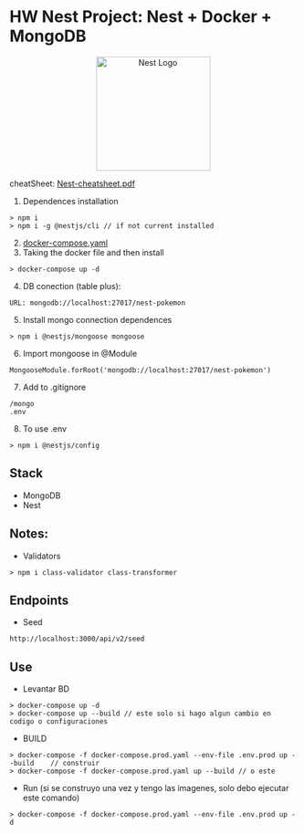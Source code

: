 # HW Nest Project: Nest + Docker + MongoDB

<p align="center">
  <a href="http://nestjs.com/" target="blank"><img src="https://nestjs.com/img/logo-small.svg" width="200" alt="Nest Logo" /></a>
</p>

cheatSheet: [Nest-cheatsheet.pdf](Nest-cheatsheet.pdf)

1. Dependences installation
```
> npm i
> npm i -g @nestjs/cli // if not current installed
```
2. [docker-compose.yaml](docker-compose.yaml)
3. Taking the docker file and then install
```
> docker-compose up -d 
```
4. DB conection (table plus): 
```
URL: mongodb://localhost:27017/nest-pokemon
```
5. Install mongo connection dependences
```
> npm i @nestjs/mongoose mongoose
```
6. Import mongoose in @Module
```
MongooseModule.forRoot('mongodb://localhost:27017/nest-pokemon')
```
7. Add to .gitignore
```
/mongo
.env
```
8. To use .env
```
> npm i @nestjs/config
```

## Stack
* MongoDB
* Nest

## Notes:
* Validators
```
> npm i class-validator class-transformer
```

## Endpoints
* Seed
```
http://localhost:3000/api/v2/seed
```

## Use
* Levantar BD
```
> docker-compose up -d 
> docker-compose up --build // este solo si hago algun cambio en codigo o configuraciones
```
* BUILD
```
> docker-compose -f docker-compose.prod.yaml --env-file .env.prod up --build    // construir
> docker-compose -f docker-compose.prod.yaml up --build // o este
```
* Run (si se construyo una vez y tengo las imagenes, solo debo ejecutar este comando)
```
> docker-compose -f docker-compose.prod.yaml --env-file .env.prod up -d
```
